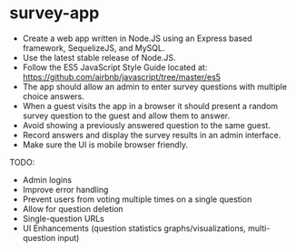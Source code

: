 # survey-app- Create a web app written in Node.JS using an Express based framework, SequelizeJS, and MySQL.- Use the latest stable release of Node.JS.- Follow the ES5 JavaScript Style Guide located at: https://github.com/airbnb/javascript/tree/master/es5- The app should allow an admin to enter survey questions with multiple choice answers.- When a guest visits the app in a browser it should present a random survey question to the guest and allow them to answer.- Avoid showing a previously answered question to the same guest.- Record answers and display the survey results in an admin interface.- Make sure the UI is mobile browser friendly.TODO:- Admin logins- Improve error handling- Prevent users from voting multiple times on a single question- Allow for question deletion- Single-question URLs- UI Enhancements (question statistics graphs/visualizations, multi-question input)